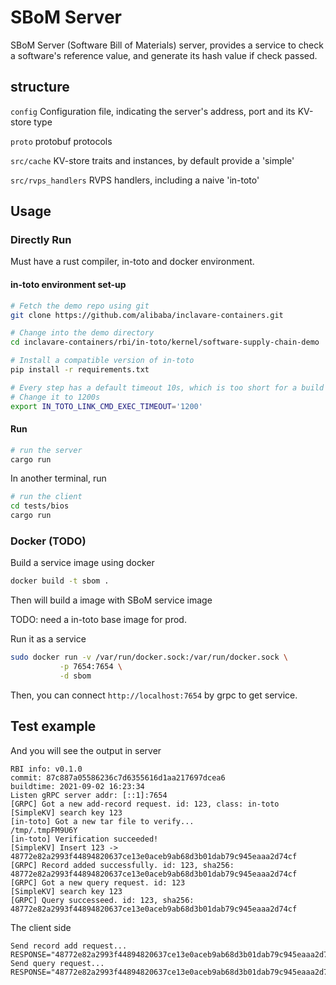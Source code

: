 # SBoM Server

SBoM Server (Software Bill of Materials) server, provides a service to check
a software's reference value, and generate its hash value if check passed.

## structure

`config` Configuration file, indicating the server's address, port and its KV-store type

`proto` protobuf protocols

`src/cache` KV-store traits and instances, by default provide a 'simple'

`src/rvps_handlers` RVPS handlers, including a naive 'in-toto'

## Usage

### Directly Run

Must have a rust compiler, in-toto and docker environment.

#### in-toto environment set-up

```bash
# Fetch the demo repo using git
git clone https://github.com/alibaba/inclavare-containers.git

# Change into the demo directory
cd inclavare-containers/rbi/in-toto/kernel/software-supply-chain-demo

# Install a compatible version of in-toto
pip install -r requirements.txt

# Every step has a default timeout 10s, which is too short for a build
# Change it to 1200s
export IN_TOTO_LINK_CMD_EXEC_TIMEOUT='1200'
```

#### Run

```bash
# run the server
cargo run
```

In another terminal, run

```bash
# run the client
cd tests/bios
cargo run
```

### Docker (TODO)

Build a service image using docker

```bash
docker build -t sbom .
```

Then will build a image with SBoM service image

TODO: need a in-toto base image for prod.

Run it as a service

```bash
sudo docker run -v /var/run/docker.sock:/var/run/docker.sock \
           -p 7654:7654 \
           -d sbom
```

Then, you can connect `http://localhost:7654` by grpc to get service.

## Test example

And you will see the output in server
```plaintext
RBI info: v0.1.0
commit: 87c887a05586236c7d6355616d1aa217697dcea6
buildtime: 2021-09-02 16:23:34
Listen gRPC server addr: [::1]:7654
[GRPC] Got a new add-record request. id: 123, class: in-toto
[SimpleKV] search key 123
[in-toto] Got a new tar file to verify...
/tmp/.tmpFM9U6Y
[in-toto] Verification succeeded!
[SimpleKV] Insert 123 -> 48772e82a2993f44894820637ce13e0aceb9ab68d3b01dab79c945eaaa2d74cf
[GRPC] Record added successfully. id: 123, sha256: 48772e82a2993f44894820637ce13e0aceb9ab68d3b01dab79c945eaaa2d74cf
[GRPC] Got a new query request. id: 123
[SimpleKV] search key 123
[GRPC] Query successeed. id: 123, sha256: 48772e82a2993f44894820637ce13e0aceb9ab68d3b01dab79c945eaaa2d74cf
```

The client side
```plaintext
Send record add request...
RESPONSE="48772e82a2993f44894820637ce13e0aceb9ab68d3b01dab79c945eaaa2d74cf"
Send query request...
RESPONSE="48772e82a2993f44894820637ce13e0aceb9ab68d3b01dab79c945eaaa2d74cf"
```